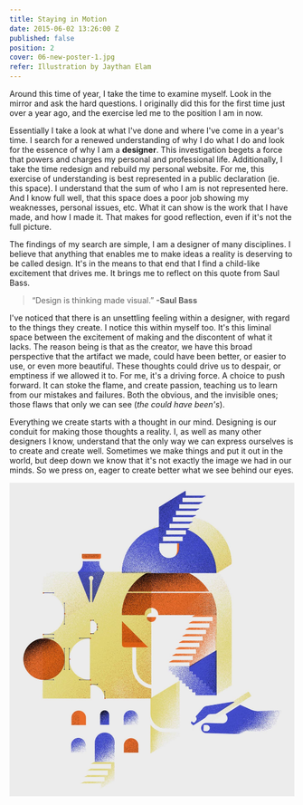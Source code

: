 ```yaml
---
title: Staying in Motion
date: 2015-06-02 13:26:00 Z
published: false
position: 2
cover: 06-new-poster-1.jpg
refer: Illustration by Jaythan Elam
---
```


Around this time of year, I take the time to examine myself. Look in the mirror and ask the hard questions. I originally did this for the first time just over a year ago, and the exercise led me to the position I am in now.

Essentially I take a look at what I've done and where I've come in a year's time. I search for a renewed understanding of why I do what I do and look for the essence of why I am a **designer**. This investigation begets a force that powers and charges my personal and professional life. Additionally, I take the time redesign and rebuild my personal website. For me, this exercise of understanding is best represented in a public declaration (ie. this space). I understand that the sum of who I am is not represented here. And I know full well, that this space does a poor job showing my weaknesses, personal issues, etc. What it can show is the work that I have made, and how I made it. That makes for good reflection, even if it's not the full picture.  

The findings of my search are simple, I am a designer of many disciplines. I believe that anything that enables me to make ideas a reality is deserving to be called design. It's in the means to that end that I find a child-like excitement that drives me. It brings me to reflect on this quote from Saul Bass.

> “Design is thinking made visual.” **-Saul Bass**

I've noticed that there is an unsettling feeling within a designer, with regard to the things they create. I notice this within myself too. It's this liminal space between the excitement of making and the discontent of what it lacks. The reason being is that as the creator, we have this broad perspective that the artifact we made, could have been better, or easier to use, or even more beautiful. These thoughts could drive us to despair, or emptiness if we allowed it to. For me, it's a driving force. A choice to push forward. It can stoke the flame, and create passion, teaching us to learn from our mistakes and failures. Both the obvious, and the invisible ones; those flaws that only we can see (*the could have been's*).

Everything we create starts with a thought in our mind. Designing is our conduit for making those thoughts a reality. I, as well as many other designers I know, understand that the only way we can express ourselves is to create and create well. Sometimes we make things and put it out in the world, but deep down we know that it's not exactly the image we had in our minds. So we press on, eager to create better what we see behind our eyes.

![lg](/journal/uploads/06-new-poster-art-01.jpg)
